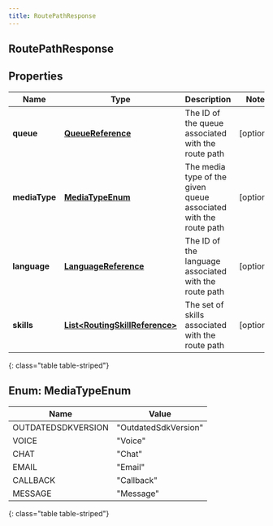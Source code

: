 ```yaml
---
title: RoutePathResponse
---
```


## RoutePathResponse

## Properties

| Name          | Type                                                                                   | Description                                                      | Notes      |
| ------------- | -------------------------------------------------------------------------------------- | ---------------------------------------------------------------- | ---------- |
| **queue**     | <!----><!---->[**QueueReference**](QueueReference.md)<!---->                           | The ID of the queue associated with the route path               | [optional] |
| **mediaType** | [**MediaTypeEnum**](#MediaTypeEnum)<!---->                                             | The media type of the given queue associated with the route path | [optional] |
| **language**  | <!----><!---->[**LanguageReference**](LanguageReference.md)<!---->                     | The ID of the language associated with the route path            | [optional] |
| **skills**    | <!----><!---->[**List&lt;RoutingSkillReference&gt;**](RoutingSkillReference.md)<!----> | The set of skills associated with the route path                 | [optional] |

{: class="table table-striped"}

<a name="MediaTypeEnum"></a>

## Enum: MediaTypeEnum

| Name               | Value                          |
| ------------------ | ------------------------------ |
| OUTDATEDSDKVERSION | &quot;OutdatedSdkVersion&quot; |
| VOICE              | &quot;Voice&quot;              |
| CHAT               | &quot;Chat&quot;               |
| EMAIL              | &quot;Email&quot;              |
| CALLBACK           | &quot;Callback&quot;           |
| MESSAGE            | &quot;Message&quot;            |

{: class="table table-striped"}
